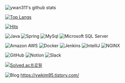 
![ywan311's github stats](https://github-readme-stats.vercel.app/api?username=ywan311&show_icons=true&theme=radical)


[![Top Langs](https://github-readme-stats.vercel.app/api/top-langs/?username=ywan311&layout=compact)](https://github.com/anuraghazra/github-readme-stats)



[![Hits](https://hits.seeyoufarm.com/api/count/incr/badge.svg?url=https%3A%2F%2Fgithub.com%2Fywan311%2Fhit-counter&count_bg=%2379C83D&title_bg=%23555555&icon=&icon_color=%23E7E7E7&title=hits&edge_flat=false)](https://hits.seeyoufarm.com)


![Java](https://img.shields.io/badge/-Java-007396?style=flat-sguar&logo=java&logoColor=white)  ![Spring](https://img.shields.io/badge/-Spring-6DB33F?style=flat-sguar&logo=Spring&logoColor=white) ![MySql](https://img.shields.io/badge/-MySql-4479A1?style=flat-sguar&logo=MySql&logoColor=white) ![Microsoft SQL Server](https://img.shields.io/badge/-MsSql-CC2927?style=flat-sguar&logo=Microsoft-SQL-Server&logoColor=white) 

![Amazon AWS](https://img.shields.io/badge/-AmazonAWS-232F3E?style=flat-sguar&logo=Amazon-AWS&logoColor=white) ![Docker](https://img.shields.io/badge/-Docker-2496ED?style=flat-sguar&logo=Docker&logoColor=white) ![Jenkins](https://img.shields.io/badge/-Jenkins-D24939?style=flat-sguar&logo=Jenkins&logoColor=white) ![IntelliJ](https://img.shields.io/badge/-IntelliJ-000000?style=flat-sguar&logo=IntelliJ-IDEA&logoColor=white)  ![NGINX](https://img.shields.io/badge/-NGINX-269539?style=flat-sguar&logo=NGINX&logoColor=white)

![GitHub](https://img.shields.io/badge/-GitHub-181717?style=flat-sguar&logo=GitHub&logoColor=white) ![Notion](https://img.shields.io/badge/-Notion-000000?style=flat-sguar&logo=Notion&logoColor=white) ![Slack](https://img.shields.io/badge/-Slack-4A154B?style=flat-sguar&logo=Slack&logoColor=white)


[![Solved.ac프로필](http://mazassumnida.wtf/api/v2/generate_badge?boj=ywo311)](https://solved.ac/ywo311)

![Blog](https://img.shields.io/badge/-Blog-6DB33F?style=flat-sguar) https://ywkim95.tistory.com/





